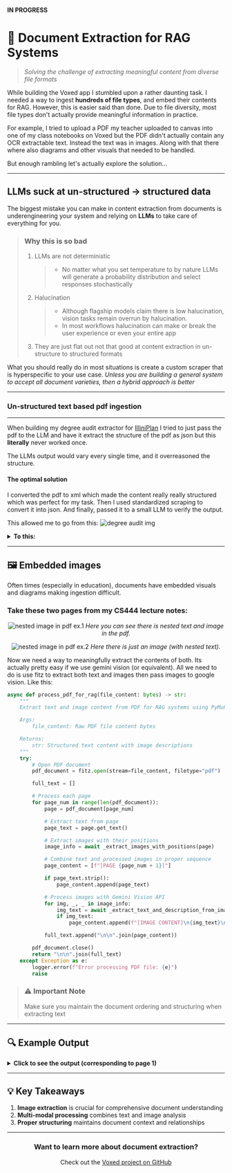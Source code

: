 **IN PROGRESS**

# 📄 Document Extraction for RAG Systems

> _Solving the challenge of extracting meaningful content from diverse file formats_

While building the Voxed app I stumbled upon a rather daunting task. I needed a way to ingest **hundreds of file types**, and embed their contents for RAG. However, this is easier said than done. Due to file diversity, most file types don't actually provide meaningful information in practice.

For example, I tried to upload a PDF my teacher uploaded to canvas into one of my class notebooks on Voxed but the PDF didn't actually contain any OCR extractable text. Instead the text was in images. Along with that there where also diagrams and other visuals that needed to be handled.

But enough rambling let's actually explore the solution...

---

## LLMs suck at un-structured -> structured data

The biggest mistake you can make in content extraction from documents is underengineering your system and relying on **LLMs** to take care of everything for you.

> ### Why this is so bad
>
> 1. LLMs are not deterministic
>    > - No matter what you set temperature to by nature LLMs will generate a probability distribution and select responses stochastically
> 2. Halucination
>    > - Although flagship models claim there is low halucination, vision tasks remain overrun by halucination.
>    > - In most workflows halucination can make or break the user experience or even your entire app
> 3. They are just flat out not that good at content extraction in un-structure to structured formats

What you should really do in most situations is create a custom scraper that is hyperspecific to your use case. _Unless you are building a general system to accept all document varieties, then a hybrid approach is better_

---

### Un-structured text based pdf ingestion

---

When building my degree audit extractor for [IlliniPlan](https://www.illiniplan.com/) I tried to just pass the pdf to the LLM and have it extract the structure of the pdf as json but this **literally** never worked once.

The LLMs output would vary every single time, and it overreasoned the structure.

#### The optimal solution

I converted the pdf to xml which made the content really really structured which was perfect for my task. Then I used standardized scraping to convert it into json. And finally, passed it to a small LLM to verify the output.

This allowed me to go from this:
![degree audit img](https://aidanandrews22.github.io/content/images/extraction/my_audit.png)

<details>
<summary><b>To this:</b></summary>

```
hold on im working on my code
```

</details>

---

## 🖼️ Embedded images

Often times (especially in education), documents have embedded visuals and diagrams making ingestion difficult.

### **Take these two pages from my CS444 lecture notes:**

<div align="center">

![nested image in pdf ex.1](https://aidanandrews22.github.io/content/images/extraction/img1.png)
_Here you can see there is nested text and image in the pdf._

</div>

<div align="center">

![nested image in pdf ex.2](https://aidanandrews22.github.io/content/images/extraction/img2.png)
_Here there is just an image (with nested text)._

</div>

Now we need a way to meaningfully extract the contents of both. Its actually pretty easy if we use gemini vision (or equivalent). All we need to do is use fitz to extract both text and images then pass images to google vision. Like this:

```python
async def process_pdf_for_rag(file_content: bytes) -> str:
    """
    Extract text and image content from PDF for RAG systems using PyMuPDF and Gemini.

    Args:
        file_content: Raw PDF file content bytes

    Returns:
        str: Structured text content with image descriptions
    """
    try:
        # Open PDF document
        pdf_document = fitz.open(stream=file_content, filetype="pdf")

        full_text = []

        # Process each page
        for page_num in range(len(pdf_document)):
            page = pdf_document[page_num]

            # Extract text from page
            page_text = page.get_text()

            # Extract images with their positions
            image_info = await _extract_images_with_positions(page)

            # Combine text and processed images in proper sequence
            page_content = [f"[PAGE {page_num + 1}]"]

            if page_text.strip():
                page_content.append(page_text)

            # Process images with Gemini Vision API
            for img, _, _ in image_info:
                img_text = await _extract_text_and_description_from_image(img)
                if img_text:
                    page_content.append(f"[IMAGE CONTENT]\n{img_text}\n[/IMAGE CONTENT]")

            full_text.append("\n\n".join(page_content))

        pdf_document.close()
        return "\n\n".join(full_text)
    except Exception as e:
        logger.error(f"Error processing PDF file: {e}")
        raise
```

> ### ⚠️ Important Note
>
> Make sure you maintain the document ordering and structuring when extracting text

---

## 🔍 Example Output

<details>
<summary><b>Click to see the output (corresponding to page 1)</b></summary>

```
[IMAGE CONTENT START]
Extracted Text:
256-d
1x1, 64
relu
3x3, 64
relu
1x1, 256
+
relu

Image Description:
The image depicts a portion of a convolutional neural network (CNN) architecture.  It's a specific module, often part of a larger network.

Specifically, the image shows a **bottleneck layer** and a **residual connection**.

* **256-d:** This represents the input feature map dimension.  It's 256 channels likely of a certain spatial resolution. This means the input data has 256 different features represented at each point in the spatial dimension (width and height).


* **1x1, 64:** This represents a convolutional layer with a 1x1 kernel (a small matrix for convolution).  The kernel is applied across the input feature map, resulting in 64 new feature maps.  The 1x1 kernel size means it's not doing any spatial filtering, but rather a transformation or dimensionality reduction step.


* **relu:** This is the Rectified Linear Unit activation function.  It's applied element-wise to the output of the previous layer, introducing non-linearity into the network.


* **3x3, 64:** This is another convolutional layer with a 3x3 kernel, again transforming the feature maps into a new set. The size of the kernel is 3x3 implying it performs some spatial filtering.  Again, there are 64 output feature maps.


* **1x1, 256:** This final convolutional layer performs another transformation, now changing the number of feature maps back up to 256.


* **+:**  This signifies a **skip connection** or **residual connection**.  The output of this final layer is added to the input of the beginning of this block (the input, 256-d), bypassing several layers.  This is crucial for training very deep neural networks. It helps to avoid vanishing gradients.


* **relu:** The ReLU activation is applied to the summed result of the residual connection.

In summary, this image shows a sequence of convolutional layers with residual connections, commonly used in modern CNNs like ResNet.  It is a part of a larger network meant to classify images, recognizing objects, or some similar task. The layers are designed to extract increasingly complex features from the input image, and the residual connections help the network learn effectively with many layers.

[IMAGE CONTENT END]
[EXTRACTED TEXT]
ResNet
•
Directly performing 3×3
convolutions with 256 feature maps
at input and output:
256×256×3×3 ≈ 600𝐾 operations
•
Using 1×1 convolutions to reduce
256 to 64 feature maps, followed by
3×3 convolutions, followed by 1×1
convolutions to expand back to 256
maps:
256×64×1×1 ≈ 16𝐾
64×64×3×3 ≈ 36𝐾
64×256×1×1 ≈ 16𝐾
Total ≈70𝐾
Deeper residual module
(bottleneck)
K. He, X. Zhang, S. Ren, and J. Sun, Deep Residual Learning for Image
Recognition, CVPR 2016 (Best Paper)
[EXTRACTED TEXT END]
```

</details>

---

## 💡 Key Takeaways

1. **Image extraction** is crucial for comprehensive document understanding
2. **Multi-modal processing** combines text and image analysis
3. **Proper structuring** maintains document context and relationships

---

<div align="center">
<h3>Want to learn more about document extraction?</h3>
<p>Check out the <a href="https://github.com/aidanandrews22/VoxAI">Voxed project on GitHub</a></p>
</div>

